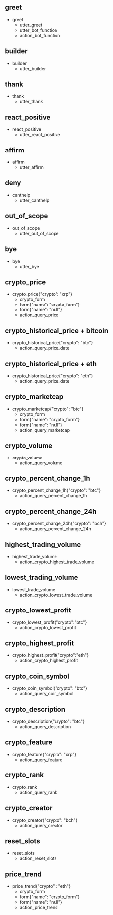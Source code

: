 <!-- Conversational: -->

## greet
* greet
  - utter_greet
  - utter_bot_function
  - action_bot_function

## builder
* builder
  - utter_builder

## thank
* thank
  - utter_thank

## react_positive
* react_positive
  - utter_react_positive

## affirm
* affirm
  - utter_affirm

## deny
* canthelp
  - utter_canthelp

## out_of_scope
* out_of_scope
  - utter_out_of_scope

## bye
* bye
  - utter_bye

<!-- Task Oriented: -->

<!-- Crypto Prices: -->

## crypto_price
* crypto_price{"crypto": "xrp"}
  - crypto_form
  - form{"name": "crypto_form"}
  - form{"name": "null"}
  - action_query_price

## crypto_historical_price + bitcoin
* crypto_historical_price{"crypto": "btc"}
  - action_query_price_date

## crypto_historical_price + eth
* crypto_historical_price{"crypto": "eth"}
  - action_query_price_date

<!-- Crypto Market Performance -->

## crypto_marketcap
* crypto_marketcap{"crypto": "btc"}
  - crypto_form
  - form{"name": "crypto_form"}
  - form{"name": "null"}
  - action_query_marketcap

## crypto_volume
* crypto_volume
  - action_query_volume

## crypto_percent_change_1h
* crypto_percent_change_1h{"crypto": "btc"}
  - action_query_percent_change_1h

## crypto_percent_change_24h
* crypto_percent_change_24h{"crypto": "bch"}
  - action_query_percent_change_24h

## highest_trading_volume
* highest_trade_volume
  - action_crypto_highest_trade_volume

## lowest_trading_volume
* lowest_trade_volume
  - action_crypto_lowest_trade_volume

## crypto_lowest_profit
* crypto_lowest_profit{"crypto":"btc"}
  - action_crypto_lowest_profit

## crypto_highest_profit
* crypto_highest_profit{"crypto":"eth"}
  - action_crypto_highest_profit
    
<!-- Crypto General Details: -->

## crypto_coin_symbol
* crypto_coin_symbol{"crypto": "btc"}
  - action_query_coin_symbol

## crypto_description
* crypto_description{"crypto": "btc"}
  - action_query_description

## crypto_feature
* crypto_feature{"crypto": "xrp"}
  - action_query_feature

## crypto_rank
* crypto_rank
  - action_query_rank

## crypto_creator
* crypto_creator{"crypto": "bch"}
  - action_query_creator

## reset_slots
* reset_slots
  - action_reset_slots

## price_trend
* price_trend{"crypto" : "eth"}
  - crypto_form
  - form{"name": "crypto_form"}
  - form{"name": "null"}
  - action_price_trend